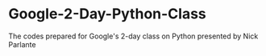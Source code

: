 # Google-2-Day-Python-Class
The codes prepared for Google's 2-day class on Python presented by Nick Parlante
